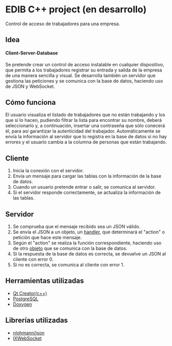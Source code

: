 # EDIB C++ project (en desarrollo)
Control de acceso de trabajadores para una empresa.

## Idea
#### Client-Server-Database
Se pretende crear un control de acceso instalable en cualquier dispositivo, que permita a los trabajadores registrar su entrada y salida de la empresa de una manera sencilla y visual. Se desarrolla también un servidor que gestiona las peticiones y se comunica con la base de datos, haciendo uso de JSON y WebSocket.

## Cómo funciona
El usuario visualiza el listado de trabajadores que no están trabajando y los que sí lo hacen, pudiendo filtrar la lista para encontrar su nombre, deberá seleccionarlo y, a continuación, insertar una contraseña que sólo conecerá él, para así garantizar la autenticidad del trabajador. Automáticamente se envía la información al servidor que lo registra en la base de datos si no hay errores y el usuario cambia a la columna de personas que están trabajando.

## Cliente
1. Inicia la conexión con el servidor.
2. Envía un mensaje para cargar las tablas con la información de la base de datos.
3. Cuando un usuario pretende entrar o salir, se comunica al servidor.
4. Si el servidor responde correctamente, se actualiza la información de las tablas.

## Servidor
1. Se comprueba que el mensaje recibido sea un JSON válido.
2. Se envía el JSON a un objeto, un [handler](tree/master/acces_control_server/handler.cpp), que determinará el "action" o petición que hace este mensaje.
3. Según el "action" se realiza la función correspondiente, haciendo uso de otro [objeto](edib/acces_control_server/database.cpp) que se comunica con la base de datos.
4. Si la respuesta de la base de datos es correcta, se devuelve un JSON al cliente con error 0.
5. Si no es correcta, se comunica al cliente con error 1.

## Herramientas utilizadas
- [Qt Creator(c++)](https://www.qt.io/)
- [PostgreSQL](https://www.postgresql.org/)
- [Doxygen](http://www.doxygen.nl/)

## Librerías utilizadas
* [nlohmann/json](https://github.com/nlohmann/json)
* [IXWebSocket](https://github.com/machinezone/IXWebSocket)

